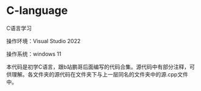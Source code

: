 # C-language
C语言学习

操作环境：Visual Studio 2022

操作系统：windows 11

本代码是初学C语言，跟b站鹏哥后面编写的代码合集。源代码中有部分注释，可供理解。各文件夹的源代码在文件夹下与上一层同名的文件夹中的源.cpp文件中。
